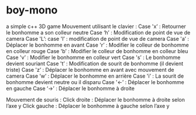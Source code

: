 # boy-mono
 a simple c++ 3D game 
Mouvement utilisant le clavier :
        Case 'x’ :
Retourner le bonhomme a son colleur neutre
        Case ‘h’ :
Modification de point de vue de camera
   Case 'L’: case 'l’ : 
modification de point de vue de camera
   Case 'a’ :
Déplacer le bonhomme en avant
    Case 'r’ :
Modifier le colleur de bonhomme en colleur rouge
    Case 'b’ :
        Modifier le colleur de bonhomme en colleur bleu
    Case 'v’ :
        Modifier le bonhomme en colleur vert
    Case 's’ :
Le bonhomme devient souriant
    Case 't’ :
        Modification de sourit de bonhomme (il devient triste)
    Case 'z’ :
Déplacer le bonhomme en avant avec mouvement de camera
Case ’w’ :
    Déplacer le bonhomme en arrière
    Case 'i’ :
La sourit de bonhomme devient neutre ou il disparu
Case '<-’ :
Déplacer le bonhomme en gauche
Case ‘->’ : 
Déplacer le bonhomme à droite


Mouvement de souris :
Click droite :
 Déplacer le bonhomme à droite selon l’axe y
Click gauche :
Déplacer le bonhomme à gauche selon l’axe y
